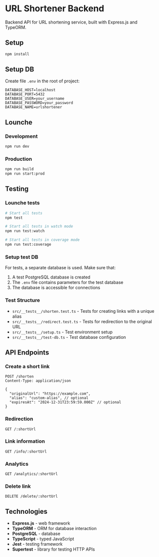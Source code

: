 # URL Shortener Backend

Backend API for URL shortening service, built with Express.js and TypeORM.

## Setup

```bash
npm install
```

## Setup DB

Create file `.env` in the root of project:

```env
DATABASE_HOST=localhost
DATABASE_PORT=5432
DATABASE_USER=your_username
DATABASE_PASSWORD=your_password
DATABASE_NAME=urlshortener
```

## Lounche

### Development
```bash
npm run dev
```

### Production
```bash
npm run build
npm run start:prod
```

## Testing

### Lounche tests
```bash
# Start all tests
npm test

# Start all tests in watch mode
npm run test:watch

# Start all tests in coverage mode
npm run test:coverage
```

### Setup test DB

For tests, a separate database is used. Make sure that:

1. A test PostgreSQL database is created
2. The `.env` file contains parameters for the test database
3. The database is accessible for connections

### Test Structure

- `src/__tests__/shorten.test.ts` - Tests for creating links with a unique alias
- `src/__tests__/redirect.test.ts` - Tests for redirection to the original URL
- `src/__tests__/setup.ts` - Test environment setup
- `src/__tests__/test-db.ts` - Test database configuration

## API Endpoints

### Create a short link
```
POST /shorten
Content-Type: application/json

{
  "originalUrl": "https://example.com",
  "alias": "custom-alias", // optional
  "expiresAt": "2024-12-31T23:59:59.000Z" // optional
}
```

### Redirection
```
GET /:shortUrl
```

### Link information
```
GET /info/:shortUrl
```

### Analytics
```
GET /analytics/:shortUrl
```

### Delete link
```
DELETE /delete/:shortUrl
```

## Technologies

- **Express.js** - web framework
- **TypeORM** - ORM for database interaction
- **PostgreSQL** - database
- **TypeScript** - typed JavaScript
- **Jest** - testing framework
- **Supertest** - library for testing HTTP APIs